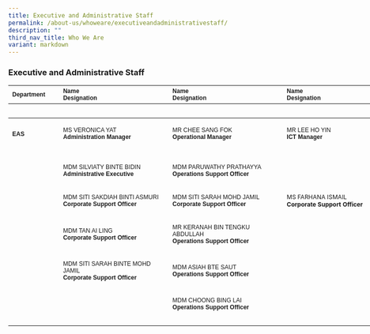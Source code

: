 ```yaml
---
title: Executive and Administrative Staff
permalink: /about-us/whoweare/executiveandadministrativestaff/
description: ""
third_nav_title: Who We Are
variant: markdown
---
```

### **Executive and Administrative Staff**

<table border="0" cellpadding="0" cellspacing="0" style="width:800px">
	<thead>
		<tr>
			<th scope="col" style="text-align: left; width: 89px;"><span style="font-family:Arial,Helvetica,sans-serif"><span style="font-size:12px">Department</span></span></th>
			<th scope="col" style="text-align: left; width: 218px;"><span style="font-family:Arial,Helvetica,sans-serif"><span style="font-size:12px">Name<br>
			Designation</span></span></th>
			<th scope="col" style="text-align: left; width: 230px;"><span style="font-family:Arial,Helvetica,sans-serif"><span style="font-size:12px">Name<br>
			Designation</span></span></th>
			<th scope="col" style="text-align: left; width: 245px;"><span style="font-family:Arial,Helvetica,sans-serif"><span style="font-size:12px">Name<br>
			Designation</span></span></th>
		</tr>
		<tr>
			<th scope="col" style="text-align: left; width: 89px;">&nbsp;</th>
			<th scope="col" style="text-align: left; width: 218px;">&nbsp;</th>
			<th scope="col" style="text-align: left; width: 230px;">&nbsp;</th>
			<th scope="col" style="text-align: left; width: 245px;">&nbsp;</th>
		</tr>
	</thead>
	<tbody>
		<tr>
			<td style="width:89px">
			<h4><span style="font-family:Arial,Helvetica,sans-serif"><span style="font-size:12px"><strong>EAS</strong></span></span></h4>
			</td>
			<td style="width:218px">
			<span style="font-family:Arial,Helvetica,sans-serif"><span style="font-size:12px">MS VERONICA YAT<br>
			<strong>Administration Manager</strong></span></span>
			</td>
			<td style="width:218px"><span style="font-family:Arial,Helvetica,sans-serif"><span style="font-size:12px">MR CHEE SANG FOK<br>
			<strong>Operational Manager
				</strong></span></span></td>
			<td style="width:245px"><span style="font-family:Arial,Helvetica,sans-serif"><span style="font-size:12px">MR LEE HO YIN  <br>
			<strong>ICT Manager</strong></span>
				</span></td>
		</tr>
		<tr>
			<td style="width:89px">&nbsp;</td>
			<td style="width:218px">&nbsp;</td>
			<td style="width:230px">&nbsp;</td>
			<td style="width:245px">&nbsp;</td>
		</tr>
		<tr>
			<td style="width:89px">&nbsp;</td>
			<td style="width:218px"><span style="font-family:Arial,Helvetica,sans-serif"><span style="font-size:12px">MDM SILVIATY BINTE BIDIN<br>
			<strong>Administrative Executive</strong></span></span></td>
			<td style="width:230px"><span style="font-family:Arial,Helvetica,sans-serif"><span style="font-size:12px">MDM PARUWATHY PRATHAYYA<br>
			<strong>Operations Support Officer</strong></span></span></td>
<td style="width:245px"><span style="font-family:Arial,Helvetica,sans-serif"><span style="font-size:12px"><br>
	<strong></strong>
			</span></span></td>
		</tr>
		<tr>
			<td style="width:89px">&nbsp;</td>
			<td style="width:218px">&nbsp;</td>
			<td style="width:230px">&nbsp;</td>
			<td style="width:245px">&nbsp;</td>
		</tr>
		<tr>
			<td style="width:89px">&nbsp;</td>
			<td style="width:218px"><span style="font-family:Arial,Helvetica,sans-serif"><span style="font-size:12px">MDM SITI SAKDIAH BINTI ASMURI<br>
			<strong>Corporate Support Officer</strong></span></span></td>
			<td style="width:230px"><span style="font-family:Arial,Helvetica,sans-serif"><span style="font-size:12px">MDM SITI SARAH MOHD JAMIL<br>
			<strong>Corporate Support Officer</strong></span></span></td>
			<td style="width:230px"><span style="font-size:12px">MS FARHANA ISMAIL<br>
				<strong>Corporate Support Officer</strong></span></td>
		</tr>
		<tr>
			<td style="width:89px">&nbsp;</td>
			<td style="width:218px">&nbsp;</td>
			<td style="width:230px">&nbsp;</td>
			<td style="width:245px">&nbsp;</td>
		</tr>
		<tr>
			<td style="width:89px">&nbsp;</td>
			<td style="width:218px"><span style="font-family:Arial,Helvetica,sans-serif"><span style="font-size:12px">MDM TAN AI LING<br>
			<strong>Corporate Support Officer</strong></span></span></td>
			<td style="width:230px"><span style="font-family:Arial,Helvetica,sans-serif"><span style="font-size:12px">MR KERANAH BIN TENGKU ABDULLAH<br>
			<strong>Operations Support Officer</strong></span></span></td>
			<td style="width:245px">&nbsp;</td>
		</tr>
		<tr>
			<td style="width:89px">&nbsp;</td>
			<td style="width:218px">&nbsp;</td>
			<td style="width:230px">&nbsp;</td>
			<td style="width:245px">&nbsp;</td>
		</tr>
		<tr>
			<td style="width:89px">&nbsp;</td>
			<td style="width:218px"><span style="font-family:Arial,Helvetica,sans-serif"><span style="font-size:12px">MDM SITI SARAH BINTE MOHD JAMIL<br>
			<strong>Corporate Support Officer</strong></span></span></td>
			<td style="width:230px"><span style="font-family:Arial,Helvetica,sans-serif"><span style="font-size:12px">MDM ASIAH BTE SAUT<br>
			<strong>Operations Support Officer</strong></span></span></td>
			<td style="width:245px">&nbsp;</td>
		</tr>
		<tr>
			<td style="width:89px">&nbsp;</td>
			<td style="width:218px">&nbsp;</td>
			<td style="width:230px">&nbsp;</td>
			<td style="width:245px">&nbsp;</td>
		</tr>
		<tr>
			<td style="width:89px">&nbsp;</td>
			<td style="width:218px">&nbsp;</td>
			<td style="width:230px"><span style="font-family:Arial,Helvetica,sans-serif"><span style="font-size:12px">MDM CHOONG BING LAI<br>
			<strong>Operations Support Officer</strong></span></span></td>
			<td style="width:245px">&nbsp;</td>
		</tr>
		<tr>
			<td style="width:89px">&nbsp;</td>
			<td style="width:218px">&nbsp;</td>
			<td style="width:230px">&nbsp;</td>
			<td style="width:245px">&nbsp;</td>
		</tr>
	</tbody>
</table>

<p>&nbsp;</p>